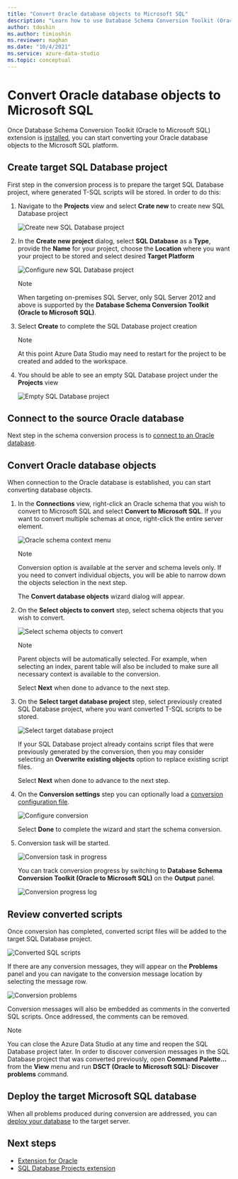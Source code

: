 ```yaml
---
title: "Convert Oracle database objects to Microsoft SQL"
description: "Learn how to use Database Schema Conversion Toolkit (Oracle to Microsoft SQL) to convert Oracle database objects to Microsoft SQL platform."
author: tdoshin
ms.author: timioshin
ms.reviewer: maghan
ms.date: "10/4/2021"
ms.service: azure-data-studio
ms.topic: conceptual
---
```


# Convert Oracle database objects to Microsoft SQL

Once Database Schema Conversion Toolkit (Oracle to Microsoft SQL) extension is [installed](./install-remove-database-schema-conversion-toolkit-oracle-to-mssql.md), you can start converting your Oracle database objects to the Microsoft SQL platform.

## Create target SQL Database project

First step in the conversion process is to prepare the target SQL Database project, where generated T-SQL scripts will be stored. In order to do this:

1. Navigate to the **Projects** view and select **Crate new** to create new SQL Database project

   ![Create new SQL Database project](./media/create-new-sql-project.png)

2. In the **Create new project** dialog, select **SQL Database** as a **Type**, provide the **Name** for your project, choose the **Location** where you want your project to be stored and select desired **Target Platform**

   ![Configure new SQL Database project](./media/configure-new-sql-project.png)

   > [!NOTE]
   > When targeting on-premises SQL Server, only SQL Server 2012 and above is supported by the **Database Schema Conversion Toolkit (Oracle to Microsoft SQL)**.

3. Select **Create** to complete the SQL Database project creation
   
   > [!NOTE]
   > At this point Azure Data Studio may need to restart for the project to be created and added to the workspace.

4. You should be able to see an empty SQL Database project under the **Projects** view

   ![Empty SQL Database project](./media/empty-sql-project.png)

## Connect to the source Oracle database

Next step in the schema conversion process is to [connect to an Oracle database](../../../quickstart-oracle.md).

## Convert Oracle database objects

When connection to the Oracle database is established, you can start converting database objects.

1. In the **Connections** view, right-click an Oracle schema that you wish to convert to Microsoft SQL and select **Convert to Microsoft SQL**. If you want to convert multiple schemas at once, right-click the entire server element.

   ![Oracle schema context menu](./media/convert-to-mssql-menu.png)

   > [!NOTE]
   > Conversion option is available at the server and schema levels only. If you need to convert individual objects, you will be able to narrow down the objects selection in the next step.

   The **Convert database objects** wizard dialog will appear.

2. On the **Select objects to convert** step, select schema objects that you wish to convert.

   ![Select schema objects to convert](./media/conversion-wizard-select-objects.png)

   > [!NOTE]
   > Parent objects will be automatically selected. For example, when selecting an index, parent table will also be included to make sure all necessary context is available to the conversion.

   Select **Next** when done to advance to the next step.

3. On the **Select target database project** step, select previously created SQL Database project, where you want converted T-SQL scripts to be stored.

   ![Select target database project](./media/conversion-wizard-select-database-project.png)

   If your SQL Database project already contains script files that were previously generated by the conversion, then you may consider selecting an **Overwrite existing objects** option to replace existing script files.

   Select **Next** when done to advance to the next step.

4. On the **Conversion settings** step you can optionally load a [conversion configuration file](./configure-conversion.md).

   ![Configure conversion](./media/conversion-wizard-configure-conversion.png)

   Select **Done** to complete the wizard and start the schema conversion.

5. Conversion task will be started.

   ![Conversion task in progress](./media/conversion-task-in-progress.png)

   You can track conversion progress by switching to **Database Schema Conversion Toolkit (Oracle to Microsoft SQL)** on the **Output** panel.

   ![Conversion progress log](./media/conversion-progress-log.png)

## Review converted scripts

Once conversion has completed, converted script files will be added to the target SQL Database project.

![Converted SQL scripts](./media/converted-sql-scripts.png)

If there are any conversion messages, they will appear on the **Problems** panel and you can navigate to the conversion message location by selecting the message row.

![Conversion problems](./media/conversion-problems.png)

Conversion messages will also be embedded as comments in the converted SQL scripts. Once addressed, the comments can be removed.

> [!NOTE]
> You can close the Azure Data Studio at any time and reopen the SQL Database project later. In order to discover conversion messages in the SQL Database project that was converted previously, open **Command Palette...** from the **View** menu and run **DSCT (Oracle to Microsoft SQL): Discover problems** command.

## Deploy the target Microsoft SQL database

When all problems produced during conversion are addressed, you can [deploy your database](../../sql-database-project-extension-build.md) to the target server.

## Next steps

- [Extension for Oracle](../../extension-for-oracle.md)
- [SQL Database Projects extension](../../sql-database-project-extension.md)